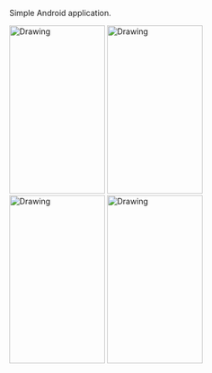  Simple Android application.

<img src="https://wanderleissantos.files.wordpress.com/2016/03/screenshot_2016-03-01-08-34-32.png" alt="Drawing" style="width: 170px;height: 300px"/>
<img src="https://wanderleissantos.files.wordpress.com/2016/03/screenshot_2016-03-01-08-36-36.png" alt="Drawing" style="width: 170px;height: 300px"/>
<img src="https://wanderleissantos.files.wordpress.com/2016/03/screenshot_2016-03-01-08-36-29.png" alt="Drawing" style="width: 170px;height: 300px"/>
<img src="https://wanderleissantos.files.wordpress.com/2016/03/screenshot_2016-03-01-08-38-25.png" alt="Drawing" style="width: 170px;height: 300px"/>
